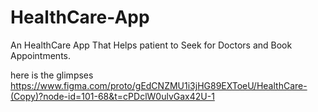 # HealthCare-App

An HealthCare App That Helps patient to Seek for Doctors and Book Appointments.

here is the glimpses
https://www.figma.com/proto/gEdCNZMU1i3jHG89EXToeU/HealthCare-(Copy)?node-id=101-68&t=cPDclW0ulvGax42U-1

